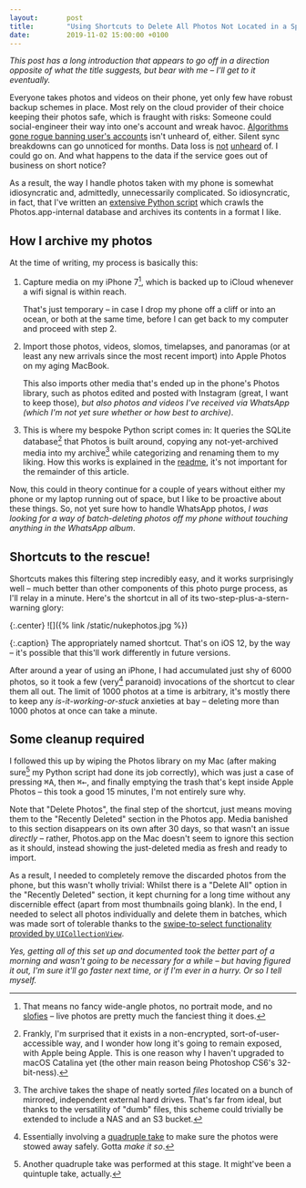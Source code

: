```yaml
---
layout:       post
title:        "Using Shortcuts to Delete All Photos Not Located in a Specific Album on iOS"
date:         2019-11-02 15:00:00 +0100
---
```

*This post has a long introduction that appears to go off in a direction opposite of what the title suggests, but bear with me – I'll get to it eventually.*

Everyone takes photos and videos on their phone, yet only few have robust backup schemes in place. Most rely on the cloud provider of their choice keeping their photos safe, which is fraught with risks: Someone could social-engineer their way into one's account and wreak havoc. [Algorithms gone rogue banning user's accounts](https://medium.com/@alexhowlett/youtube-accidentally-permanently-terminated-my-account-4b5852c80679) isn't unheard of, either. Silent sync breakdowns can go unnoticed for months. Data loss is [not](https://petapixel.com/2020/08/20/lightroom-app-update-wipes-users-photos-and-presets-adobe-says-they-are-not-recoverable/) [unheard](https://www.digitalcameraworld.com/news/canon-websites-held-to-ransom-by-hackers) of. I could go on. And what happens to the data if the service goes out of business on short notice?

As a result, the way I handle photos taken with my phone is somewhat idiosyncratic and, admittedly, unnecessarily complicated. So idiosyncratic, in fact, that I've written an [extensive Python script](https://github.com/doersino/apple-photos-export) which crawls the Photos.app-internal database and archives its contents in a format I like.


## How I archive my photos

At the time of writing, my process is basically this:

1. Capture media on my iPhone 7[^capabilities], which is backed up to iCloud whenever a wifi signal is within reach.

    That's just temporary – in case I drop my phone off a cliff or into an ocean, or both at the same time, before I can get back to my computer and proceed with step 2.

2. Import those photos, videos, slomos, timelapses, and panoramas (or at least any new arrivals since the most recent import) into Apple Photos on my aging MacBook.

    This also imports other media that's ended up in the phone's Photos library, such as photos edited and posted with Instagram (great, I want to keep those), *but also photos and videos I've received via WhatsApp (which I'm not yet sure whether or how best to archive)*.

3. This is where my bespoke Python script comes in: It queries the SQLite database[^exposed] that Photos is built around, copying any not-yet-archived media into my archive[^locationlocationlocation] while categorizing and renaming them to my liking. How this works is explained in the [readme](https://github.com/doersino/apple-photos-export), it's not important for the remainder of this article.

Now, this could in theory continue for a couple of years without either my phone or my laptop running out of space, but I like to be proactive about these things. So, not yet sure how to handle WhatsApp photos, *I was looking for a way of batch-deleting photos off my phone without touching anything in the WhatsApp album*.


## Shortcuts to the rescue!

Shortcuts makes this filtering step incredibly easy, and it works surprisingly well – much better than other components of this photo purge process, as I'll relay in a minute. Here's the shortcut in all of its two-step-plus-a-stern-warning glory:

{:.center}
![]({% link /static/nukephotos.jpg %})

{:.caption}
The appropriately named shortcut. That's on iOS 12, by the way – it's possible that this'll work differently in future versions.

After around a year of using an iPhone, I had accumulated just shy of 6000 photos, so it took a few (very[^picard] paranoid) invocations of the shortcut to clear them all out. The limit of 1000 photos at a time is arbitrary, it's mostly there to keep any *is-it-working-or-stuck* anxieties at bay – deleting more than 1000 photos at once can take a minute.


## Some cleanup required

I followed this up by wiping the Photos library on my Mac (after making sure[^picard2] my Python script had done its job correctly), which was just a case of pressing <kbd>⌘</kbd><kbd>A</kbd>, then <kbd>⌘</kbd><kbd>←</kbd>, and finally emptying the trash that's kept inside Apple Photos – this took a good 15 minutes, I'm not entirely sure why.

Note that "Delete Photos", the final step of the shortcut, just means moving them to the "Recently Deleted" section in the Photos app. Media banished to this section disappears on its own after 30 days, so that wasn't an issue *directly* – rather, Photos.app on the Mac doesn't seem to ignore this section as it should, instead showing the just-deleted media as fresh and ready to import.

As a result, I needed to completely remove the discarded photos from the phone, but this wasn't wholly trivial: Whilst there is a "Delete All" option in the "Recently Deleted" section, it kept churning for a long time without any discernible effect (apart from most thumbnails going blank). In the end, I needed to select all photos individually and delete them in batches, which was made sort of tolerable thanks to the [swipe-to-select functionality provided by `UICollectionView`](https://stackoverflow.com/questions/27390728/uicollectionview-drag-finger-over-cells-to-select-them).

*Yes, getting all of this set up and documented took the better part of a morning and wasn't going to be necessary for a while – but having figured it out, I'm sure it'll go faster next time, or if I'm ever in a hurry. Or so I tell myself.*



[^capabilities]: That means no fancy wide-angle photos, no portrait mode, and no [slofies](https://www.youtube.com/watch?v=KEc3aGjN228) – live photos are pretty much the fanciest thing it does.
[^exposed]: Frankly, I'm surprised that it exists in a non-encrypted, sort-of-user-accessible way, and I wonder how long it's going to remain exposed, with Apple being Apple. This is one reason why I haven't upgraded to macOS Catalina yet (the other main reason being Photoshop CS6's 32-bit-ness).
[^locationlocationlocation]: The archive takes the shape of neatly sorted *files* located on a bunch of mirrored, independent external hard drives. That's far from ideal, but thanks to the versatility of "dumb" files, this scheme could trivially be extended to include a NAS and an S3 bucket.
[^picard]: Essentially involving a [quadruple take](https://www.youtube.com/watch?v=XFMrBldVk0s) to make sure the photos were stowed away safely. Gotta *make it so*.
[^picard2]: Another quadruple take was performed at this stage. It might've been a quintuple take, actually.
